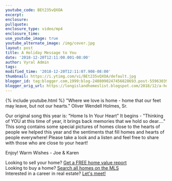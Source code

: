 ```yaml
---
youtube_code: BEt235vQXOA
excerpt:
enclosure:
pullquote:
enclosure_type: video/mp4
enclosure_time:
use_youtube_image: true
youtube_alternate_image: /img/cover.jpg
layout: post
title: A Holiday Message to You
date: '2018-12-20T12:11:00.001-08:00'
author: Vyral Admin
tags:
modified_time: '2018-12-20T12:11:07.908-08:00'
thumbnail: https://i.ytimg.com/vi/BEt235vQXOA/default.jpg
blogger_id: tag:blogger.com,1999:blog-2408090247456828693.post-5596303985404708989
blogger_orig_url: https://longislandhomeslist.blogspot.com/2018/12/a-holiday-message-to-you.html
---
```

{% include youtube.html %}
"Where we love is home - home that our feet may leave, but not our hearts." Oliver Wendell Holmes, Sr.

Our original song this year is: "Home Is In Your Heart"   It begins -   "Thinking of YOU at this time of year, it brings back memories that we hold so dear...."   This song contains some special pictures of homes close to the hearts of people we helped this year and the sentiments that fill homes and hearts of people everywhere!  Please take a look and a listen and feel free to share with those who are close to your heart!  

Enjoy!   Warm Wishes - Joe & Karen  

<div class="post-cta">
Looking to sell your home? <a href="http://www.longislandhomeslist.com/cma/property-valuation/" target="_blank">Get a FREE home value report</a><br>
Looking to buy a home? <a href="http://www.longislandhomeslist.com/" target="_blank">Search all homes on the MLS</a><br>
Interested in a career in real estate? <a href="/meeting/">Let's meet!</a>
</div>
